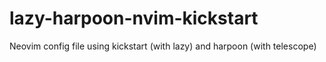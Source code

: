 # lazy-harpoon-nvim-kickstart
Neovim config file using kickstart (with lazy) and harpoon (with telescope)

